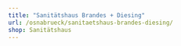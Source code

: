 ```yaml
---
title: "Sanitätshaus Brandes + Diesing"
url: /osnabrueck/sanitaetshaus-brandes-diesing/
shop: Sanitätshaus
---
```

